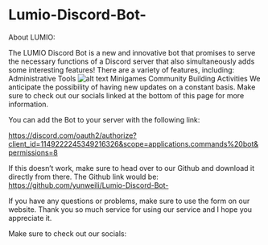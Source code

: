 # Lumio-Discord-Bot-
About LUMIO: 

The LUMIO Discord Bot is a new and innovative bot that promises to serve the necessary functions of a Discord server that also simultaneously adds some interesting features! There are a variety of features, including: 
Administrative Tools 
![alt text](http://[url](https://www.pngwing.com/en/free-png-bmufx)/to/img.png)
Minigames 
Community Building Activities
We anticipate the possibility of having new updates on a constant basis. Make sure to check out our socials linked at the bottom of this page for more information. 

You can add the Bot to your server with the following link:

https://discord.com/oauth2/authorize?client_id=1149222245349216326&scope=applications.commands%20bot&permissions=8

If this doesn’t work, make sure to head over to our Github and download it directly from there. The Github link would be: 
https://github.com/yunweili/Lumio-Discord-Bot-

If you have any questions or problems, make sure to use the form on our website. Thank you so much service for using our service and I hope you appreciate it. 

Make sure to check out our socials: 

